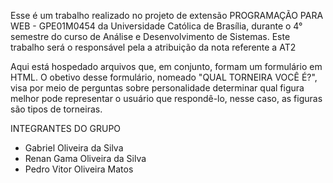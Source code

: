 Esse é um trabalho realizado no projeto de extensão PROGRAMAÇÃO PARA WEB - GPE01M0454 da Universidade Católica de Brasília, durante o 4° semestre do curso de Análise e Desenvolvimento de Sistemas. Este trabalho será o responsável pela a atribuição da nota referente a AT2

Aqui está hospedado arquivos que, em conjunto, formam um formulário em HTML. O obetivo desse formulário, nomeado "QUAL TORNEIRA VOCÊ É?", visa por meio de perguntas sobre personalidade determinar qual figura melhor pode representar o usuário que respondê-lo, nesse caso, as figuras são tipos de torneiras.

INTEGRANTES DO GRUPO
- Gabriel Oliveira da Silva
- Renan Gama Oliveira da Silva
- Pedro Vitor Oliveira Matos
